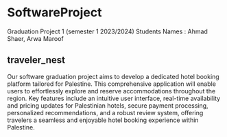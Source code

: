 
# SoftwareProject
Graduation Project 1 (semester 1 2023/2024) 
Students Names :  Ahmad Shaer, Arwa Maroof
## traveler_nest
  Our software graduation project aims to develop a dedicated hotel booking platform tailored for
Palestine. This comprehensive application will enable users to effortlessly explore and reserve
accommodations throughout the region. Key features include an intuitive user interface, real-time
availability and pricing updates for Palestinian hotels, secure payment processing, personalized
recommendations, and a robust review system, offering travelers a seamless and enjoyable hotel
booking experience within Palestine.




